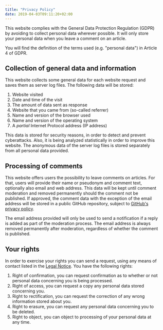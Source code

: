 ```yaml
---
title: "Privacy Policy"
date: 2019-04-03T09:11:20+02:00
---
```


This website complies with the General Data Protection Regulation (GDPR) by avoiding to collect personal data wherever possible. It will only store your personal data when you leave a comment on an article.

You will find the definition of the terms used (e.g. "personal data") in Article 4 of GDPR.

## Collection of general data and information

This website collects some general data for each website request and saves them as server log files. The following data will be stored:

1. Website visited
2. Date and time of the visit
3. The amount of data sent as response
4. Website that you came from (so-called referrer)
5. Name and version of the browser used
6. Name and version of the operating system
5. A *partial* Internet Protocol address (IP address)

This data is stored for security reasons, in order to detect and prevent cyberattacks. Also, it is being analyzed statistically in order to improve this website. The anonymous data of the server log files is stored separately from all personal data provided.

## Processing of comments

This website offers users the possibility to leave comments on articles. For that, users will provide their name or pseudonym and comment text, optionally also email and web address. This data will be kept until comment moderation and removed permanently should the comment not be published. If approved, the comment data with the exception of the email address will be stored in a public GitHub repository, subject to [GitHub's privacy policy](https://github.com/site/privacy).

The email address provided will only be used to send a notification if a reply is added as part of the moderation process. The email address is always removed permanently after moderation, regardless of whether the comment is published.

## Your rights

In order to exercise your rights you can send a request, using any means of contact listed in the [Legal Notice](/impressum/). You have the following rights:

1. Right of confirmation, you can request confirmation as to whether or not personal data concerning you is being processed.
2. Right of access, you can request a copy any personal data stored concerning you.
3. Right to rectification, you can request the correction of any wrong information stored about you.
4. Right to erasure, you can request any personal data concerning you to be deleted.
5. Right to object, you can object to processing of your personal data at any time.
